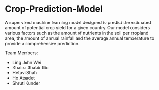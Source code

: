 # Crop-Prediction-Model
A supervised machine learning model designed to predict the estimated amount of potential crop yield for a given country. Our model considers various factors such as the amount of nutrients in the soil per cropland area, the amount of annual rainfall and the average annual temperature to provide a comprehensive prediction. <br/>

Team Members: <br/>
- Ling John Wei <br/>
- Khairul Shabir Bin <br/>
- Hetavi Shah <br/>
- Ho Atsadet <br/>
- Shruti Kunder <br/>
